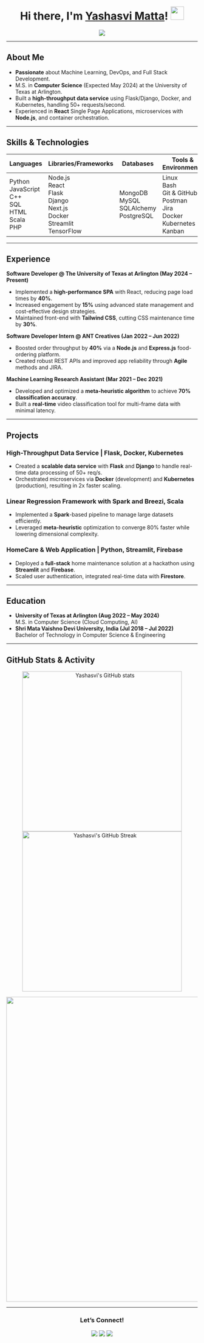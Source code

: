 <h1 align="center">Hi there, I'm <a href="https://github.com/yashasvimatta" target="_blank">Yashasvi Matta</a>! <img src="https://media.giphy.com/media/hvRJCLFzcasrR4ia7z/giphy.gif" width="35px"></h1>

<p align="center">
  <img src="https://readme-typing-svg.herokuapp.com?color=%2336BCF7&size=25&center=true&vCenter=true&width=500&lines=Software+Developer+%7C+ML+Enthusiast+%7C+Full+Stack+Engineer;Optimizing+APIs%2C+Building+SPAs%2C+Leveraging+Cloud;Always+Learning+New+Technologies!"/>
</p>

---

## About Me 
- **Passionate** about Machine Learning, DevOps, and Full Stack Development.  
- M.S. in **Computer Science** (Expected May 2024) at the University of Texas at Arlington.  
- Built a **high-throughput data service** using Flask/Django, Docker, and Kubernetes, handling 50+ requests/second.  
- Experienced in **React** Single Page Applications, microservices with **Node.js**, and container orchestration.

---

## Skills & Technologies
| Languages  | Libraries/Frameworks                         | Databases                      | Tools & Environments                   |
|------------|---------------------------------------------|--------------------------------|----------------------------------------|
| Python<br>JavaScript<br>C++<br>SQL<br>HTML<br>Scala<br>PHP | Node.js<br>React<br>Flask<br>Django<br>Next.js<br>Docker<br>Streamlit<br>TensorFlow | MongoDB<br>MySQL<br>SQLAlchemy<br>PostgreSQL | Linux<br>Bash<br>Git & GitHub<br>Postman<br>Jira<br>Docker<br>Kubernetes<br>Kanban |

---

## Experience
**Software Developer @ The University of Texas at Arlington (May 2024 – Present)**  
- Implemented a **high-performance SPA** with React, reducing page load times by **40%**.  
- Increased engagement by **15%** using advanced state management and cost-effective design strategies.  
- Maintained front-end with **Tailwind CSS**, cutting CSS maintenance time by **30%**.

**Software Developer Intern @ ANT Creatives (Jan 2022 – Jun 2022)**  
- Boosted order throughput by **40%** via a **Node.js** and **Express.js** food-ordering platform.  
- Created robust REST APIs and improved app reliability through **Agile** methods and JIRA.

**Machine Learning Research Assistant (Mar 2021 – Dec 2021)**  
- Developed and optimized a **meta-heuristic algorithm** to achieve **70% classification accuracy**.  
- Built a **real-time** video classification tool for multi-frame data with minimal latency.

---

## Projects
### High-Throughput Data Service | Flask, Docker, Kubernetes
- Created a **scalable data service** with **Flask** and **Django** to handle real-time data processing of 50+ req/s.
- Orchestrated microservices via **Docker** (development) and **Kubernetes** (production), resulting in 2x faster scaling.

### Linear Regression Framework with Spark and Breezi, Scala
- Implemented a **Spark**-based pipeline to manage large datasets efficiently.
- Leveraged **meta-heuristic** optimization to converge 80% faster while lowering dimensional complexity.

### HomeCare & Web Application | Python, Streamlit, Firebase
- Deployed a **full-stack** home maintenance solution at a hackathon using **Streamlit** and **Firebase**.
- Scaled user authentication, integrated real-time data with **Firestore**.

---

## Education
- **University of Texas at Arlington (Aug 2022 – May 2024)**  
  M.S. in Computer Science (Cloud Computing, AI)  
- **Shri Mata Vaishno Devi University, India (Jul 2018 – Jul 2022)**  
  Bachelor of Technology in Computer Science & Engineering  

---

## GitHub Stats & Activity
<p align="center">
  <img src="https://github-readme-stats.vercel.app/api?username=yashasvimatta&show_icons=true&theme=radical" alt="Yashasvi's GitHub stats" width="420"/>
  <img src="https://github-readme-streak-stats.herokuapp.com/?user=yashasvimatta&theme=radical" alt="Yashasvi's GitHub Streak" width="420"/>
</p>
<p align="center">
  <img src="https://github-profile-summary-cards.vercel.app/api/cards/profile-details?username=yashasvimatta&theme=radical" width="800">
</p>

---

<h3 align="center">Let’s Connect!</h3>
<p align="center">
  <a href="mailto:yashasvimatta@gmail.com"><img src="https://img.shields.io/badge/-Email-D14836?style=flat&logo=Gmail&logoColor=white"/></a>
  <a href="https://www.linkedin.com/in/yashasvimatta/"><img src="https://img.shields.io/badge/-LinkedIn-0077B5?style=flat&logo=linkedin&logoColor=white"/></a>
  <a href="https://github.com/yashasvimatta"><img src="https://img.shields.io/badge/-GitHub-333?style=flat&logo=github&logoColor=white"/></a>
</p>
